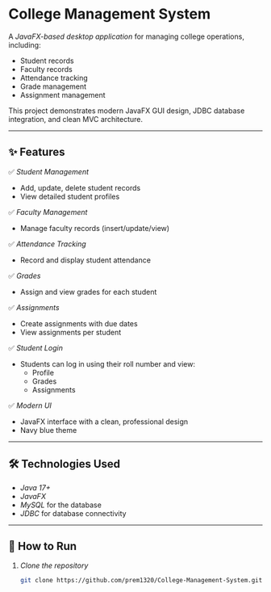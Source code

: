 # College Management System

A *JavaFX-based desktop application* for managing college operations, including:

- Student records
- Faculty records
- Attendance tracking
- Grade management
- Assignment management

This project demonstrates modern JavaFX GUI design, JDBC database integration, and clean MVC architecture.

---

## ✨ Features

✅ *Student Management*
- Add, update, delete student records
- View detailed student profiles

✅ *Faculty Management*
- Manage faculty records (insert/update/view)

✅ *Attendance Tracking*
- Record and display student attendance

✅ *Grades*
- Assign and view grades for each student

✅ *Assignments*
- Create assignments with due dates
- View assignments per student

✅ *Student Login*
- Students can log in using their roll number and view:
  - Profile
  - Grades
  - Assignments

✅ *Modern UI*
- JavaFX interface with a clean, professional design
- Navy blue theme

---

## 🛠 Technologies Used

- *Java 17+*
- *JavaFX*
- *MySQL* for the database
- *JDBC* for database connectivity

---

## 🚀 How to Run

1. *Clone the repository*
   ```bash
   git clone https://github.com/prem1320/College-Management-System.git
